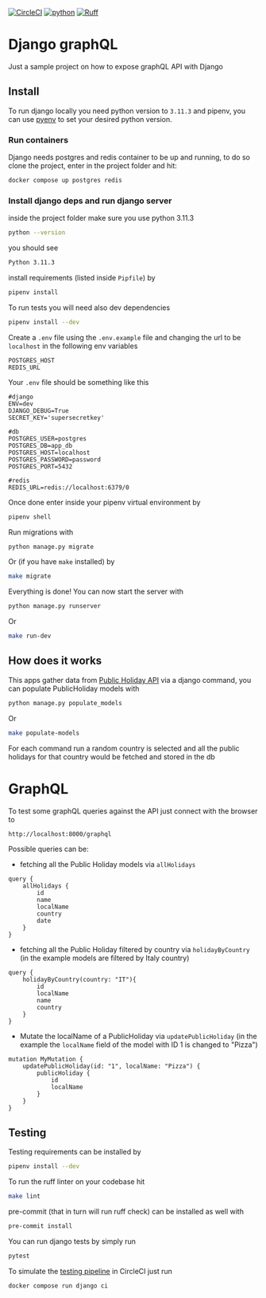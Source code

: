 [![CircleCI](https://circleci.com/gh/t04st3r/django-graphql.svg?style=shield)](https://app.circleci.com/pipelines/github/t04st3r/django-graphql) [![python](https://img.shields.io/badge/Python-3.11-3776AB.svg?style=flat&logo=python&logoColor=white)](https://www.python.org) [![Ruff](https://img.shields.io/endpoint?url=https://raw.githubusercontent.com/charliermarsh/ruff/main/assets/badge/v2.json)](https://github.com/astral-sh/ruff)


# Django graphQL
Just a sample project on how to expose graphQL API with Django

## Install
To run django locally you need python version to `3.11.3` and pipenv, you can use [pyenv](https://github.com/pyenv/pyenv) to set your desired python version.

### Run containers
Django needs postgres and redis container to be
up and running, to do so clone the project, enter in the project folder and hit:
```bash
docker compose up postgres redis
```

### Install django deps and run django server
inside the project folder make sure you use python 3.11.3
```bash
python --version
```
you should see
```bash
Python 3.11.3
```
install requirements (listed inside `Pipfile`) by
```bash
pipenv install
```
To run tests you will need also dev dependencies
```bash
pipenv install --dev
```
Create a `.env` file using the `.env.example` file and changing the url to be `localhost` in the following env variables
```env
POSTGRES_HOST
REDIS_URL
```
Your `.env` file should be something like this
```env
#django
ENV=dev
DJANGO_DEBUG=True
SECRET_KEY='supersecretkey'

#db
POSTGRES_USER=postgres
POSTGRES_DB=app_db
POSTGRES_HOST=localhost
POSTGRES_PASSWORD=password
POSTGRES_PORT=5432

#redis
REDIS_URL=redis://localhost:6379/0

```

Once done enter inside your pipenv virtual environment by
```bash
pipenv shell
```
Run migrations with
```bash 
python manage.py migrate
```
Or (if you have `make` installed) by
```bash
make migrate
```
Everything is done! You can now start the server with
```bash
python manage.py runserver
```
Or
```bash
make run-dev
```
## How does it works
This apps gather data from [Public Holiday API](https://date.nager.at/Api) via a django command, you can populate PublicHoliday models with
```bash
python manage.py populate_models
```
Or
```bash
make populate-models
```
For each command run a random country is selected and all the public holidays for that country would be fetched and stored in the db

# GraphQL
To test some graphQL queries against the API just connect with the browser to
```bash
http://localhost:8000/graphql
```
Possible queries can be: 

- fetching all the Public Holiday models via `allHolidays`

```gql
query {
    allHolidays {
        id
        name
        localName
        country
        date
    }
}
```

- fetching all the Public Holiday filtered by country via `holidayByCountry` (in the example models are filtered by Italy country)

```gql
query {
    holidayByCountry(country: "IT"){
        id
        localName
        name
        country
    }
}
```
- Mutate the localName of a PublicHoliday via `updatePublicHoliday` (in the example the `localName` field of the model with ID 1 is changed to "Pizza")

```gql
mutation MyMutation {
    updatePublicHoliday(id: "1", localName: "Pizza") {
        publicHoliday {
            id
            localName
        }
    }
}
```

## Testing
Testing requirements can be installed by
```bash
pipenv install --dev
```
To run the ruff linter on your codebase hit
```bash
make lint
```
pre-commit (that in turn will run ruff check) can be installed as well with
```bash
pre-commit install
``` 
You can run django tests by simply run
```bash
pytest
```
To simulate the [testing pipeline](https://app.circleci.com/pipelines/github/t04st3r/django-graphql) in CircleCI just run
```bash
docker compose run django ci
```